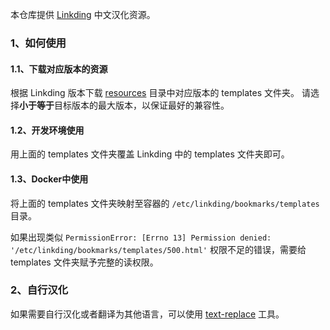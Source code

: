 本仓库提供 [Linkding](https://github.com/sissbruecker/linkding) 中文汉化资源。

### 1、如何使用

#### 1.1、下载对应版本的资源

根据 Linkding 版本下载 [resources](resources) 目录中对应版本的 templates 文件夹。
请选择**小于等于**目标版本的最大版本，以保证最好的兼容性。

#### 1.2、开发环境使用

用上面的 templates 文件夹覆盖 Linkding 中的 templates 文件夹即可。

#### 1.3、Docker中使用

将上面的 templates 文件夹映射至容器的 `/etc/linkding/bookmarks/templates` 目录。

如果出现类似 `PermissionError: [Errno 13] Permission denied: '/etc/linkding/bookmarks/templates/500.html'` 权限不足的错误，需要给 templates 文件夹赋予完整的读权限。

### 2、自行汉化

如果需要自行汉化或者翻译为其他语言，可以使用 [text-replace](tools/text-replace) 工具。
